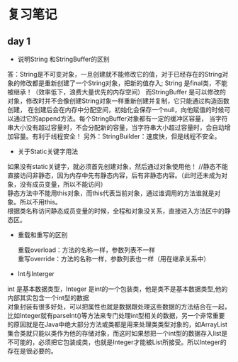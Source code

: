 复习笔记
===
day 1
----
* 说明String 和StringBuffer的区别

答：String是不可变对象，一旦创建就不能修改它的值，对于已经存在的String对象的修改都是重新创建了一个String对象，把新的值存入;
String 是final类，不能被继承！（效率低下，浪费大量优先的内存空间）
而StringBuffer 是可以修改的对象，修改时并不会像创建String对象一样重新创建并复制，它只能通过构造函数创建，
在创建后会在内存中分配空间，初始化会保存一个null，向他赋值的时候可以通过它的append方法。每个StringBuffer对象都有一定的缓冲区容量，
当字符串大小没有超过容量时，不会分配新的容量，当字符串大小超过容量时，会自动增加容量。有利于线程安全！
另外：StringBuilder：速度快，但是线程不安全。

* 关于Static关键字用法

 如果没有static关键字，就必须首先创建对象，然后通过对象使用他！
//静态不能直接访问非静态，因为内存中先有静态内容，后有非静态内容。（此时还未成为对象，没有成员变量，所以不能访问）  
静态方法中不能用this对象，而this代表当前对象，通过谁调用的方法谁就是对象。所以不用this。  
根据类名称访问静态成员变量的时候，全程和对象没关系，直接进入方法区中的静态区。

* 重载和重写的区别

  重载overload：方法的名称一样，参数列表不一样  
  重写override：方法的名称一样，参数列表也一样（用在继承关系中）

* Int与Interger

int 是基本数据类型，Integer 是int的一个包装类，他是类不是基本数据类型,他的内部其实包含一个int型的数据  
对象封装有很多好处，可以把属性也就是数据跟处理这些数据的方法结合在一起，比如Integer就有parseInt()等方法来专门处理int型相关的数据，另一个非常重要的原因就是在Java中绝大部分方法或类都是用来处理类类型对象的，如ArrayList集合类就只能以类作为他的存储对象，而这时如果想把一个int型的数据存入list是不可能的，必须把它包装成类，也就是Integer才能被List所接受。所以Integer的存在是很必要的。
